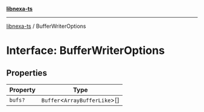 [**libnexa-ts**](../index.md)

***

[libnexa-ts](../index.md) / BufferWriterOptions

# Interface: BufferWriterOptions

## Properties

| Property | Type |
| ------ | ------ |
| <a id="bufs"></a> `bufs?` | `Buffer`\<`ArrayBufferLike`\>[] |
